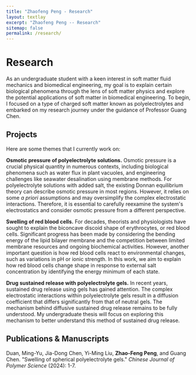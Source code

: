 ```yaml
---
title: "Zhaofeng Peng - Research"
layout: textlay
excerpt: "Zhaofeng Peng -- Research"
sitemap: false
permalink: /research/
---
```


# Research

<!--As an undergraduate student interested in soft matter fluid mechanics and biomedical engineering, my goal is to attempt to explain certain biological phenomena from the perspective of soft matter physics and explore the potential use of soft matter in biomedical engineering. To start off, I had my eye on a kind of charged soft matter, polyelectrolyte, and embarked on my research journey under the supervision of Professor Guang Chen.-->
As an undergraduate student with a keen interest in soft matter fluid mechanics and biomedical engineering, my goal is to explain certain biological phenomena through the lens of soft matter physics and explore the potential applications of soft matter in biomedical engineering. To begin, I focused on a type of charged soft matter known as polyelectrolytes and embarked on my research journey under the guidance of Professor Guang Chen.

## Projects

Here are some themes that I currently work on:

**Osmotic pressure of polyelectrolyte solutions.** <!--As we know, osmotic pressure is an important physical quantity to a huge amount of problems, including biological phenomena such as the water flux in plant vacuole, and engineering problems such as seawater desalination with membrane method. For polyelectrolyte solution with added salt, the existing theory of Donnan equilibrium is able to depict its osmotic pressure in most region, but it adapts some *a priori* assumptions and may oversimplify the complicated electrostatic interaction. Thus, it is important to reexamine the electrostatics of the system carefully and consider the osmotic pressure in a different way.-->Osmotic pressure is a crucial physical quantity in numerous contexts, including biological phenomena such as water flux in plant vacuoles, and engineering challenges like seawater desalination using membrane methods. For polyelectrolyte solutions with added salt, the existing Donnan equilibrium theory can describe osmotic pressure in most regions. However, it relies on some *a priori* assumptions and may oversimplify the complex electrostatic interactions. Therefore, it is essential to carefully reexamine the system's electrostatics and consider osmotic pressure from a different perspective.

**Swelling of red blood cells.** <!--Theorists and physiologists have attempted to explain the biconcave discoid shape of erythrocyte, or red blood cell, for decades. They have made much progress by considering the bending energy of the lipid bilayer membrane, or the competition between limited membrane resources and ongoing biochemical activities. However, another important question is how the red blood cell reacts to the ambient change, such as a change in pH or ionic strength. In this work, we try to explain how the red blood cell change its shape with external salt concentration by trying to find the energy minimum of the each state.-->For decades, theorists and physiologists have sought to explain the biconcave discoid shape of erythrocytes, or red blood cells. Significant progress has been made by considering the bending energy of the lipid bilayer membrane and the competition between limited membrane resources and ongoing biochemical activities. However, another important question is how red blood cells react to environmental changes, such as variations in pH or ionic strength. In this work, we aim to explain how red blood cells change shape in response to external salt concentration by identifying the energy minimum of each state.

**Drug sustained release with polyelectrolyte gels.** <!--In recent years, sustained drug release with gels has come into our sight. The complicated electrostatic interaction inside polyelectrolyte gels makes the diffusion coefficient very different from neutral gels. The mechanism for diffusive sustained drug release is yet to be probed. I will try to explore the mechanism for this sustained drug release method. This is the topic for my undergraduate thesis.-->In recent years, sustained drug release using gels has gained attention. The complex electrostatic interactions within polyelectrolyte gels result in a diffusion coefficient that differs significantly from that of neutral gels. The mechanism behind diffusive sustained drug release remains to be fully understood. My undergraduate thesis will focus on exploring this mechanism to better understand this method of sustained drug release.

<!--### ... and more.-->

## Publications & Manuscripts

Duan, Ming-Yu, Jia-Dong Chen, Yi-Ming Liu, **Zhao-Feng Peng**, and Guang Chen. "Swelling of spherical polyelectrolyte gels." *Chinese Journal of Polymer Science* (2024): 1-7.
